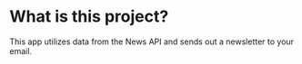 # What is this project?
This app utilizes data from the News API and sends out a newsletter to your email.